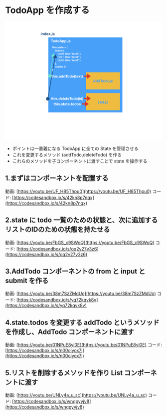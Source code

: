 # TodoApp を作成する

![](/assets/todoApp.001.png)

- ポイントは一番親になる TodoApp に全ての State を管理させる
- これを変更するメソッド (addTodo,deleteTodo) を作る
- これらのメソッドを子コンポーネントに渡すことで state を操作する

## 1.まずはコンポーネントを配置する

動画: [https://youtu.be/UF_H85Thpu0](https://youtu.be/UF_H85Thpu0)
コード: [https://codesandbox.io/s/42kn8p7nqx](https://codesandbox.io/s/42kn8p7nqx)

## 2.state に todo 一覧のための状態と、次に追加するリストのIDのための状態を持たせる

動画: [https://youtu.be/FbGS_c9SWoQ](https://youtu.be/FbGS_c9SWoQ)
コード: [https://codesandbox.io/s/oq2v27v3z6](https://codesandbox.io/s/oq2v27v3z6)

## 3.AddTodo コンポーネントの from と input と submit を作る

動画: [https://youtu.be/38m7SzZMdUo](https://youtu.be/38m7SzZMdUo)
コード: [https://codesandbox.io/s/yq72kqvk8v](https://codesandbox.io/s/yq72kqvk8v)

## 4.state.todos を変更する addTodo というメソッドを作成し、AddTodo コンポーネントに渡す

動画: [https://youtu.be/01NPuE8yl0E](https://youtu.be/01NPuE8yl0E)
コード: [https://codesandbox.io/s/n00olyox7l](https://codesandbox.io/s/n00olyox7l)

## 5.リストを削除するメソッドを作り List コンポーネントに渡す

動画: [https://youtu.be/UNLy4a_u_sc](https://youtu.be/UNLy4a_u_sc)
コード: [https://codesandbox.io/s/wnqpyyjv8](https://codesandbox.io/s/wnqpyyjv8)